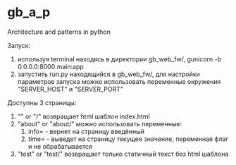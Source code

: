 # gb_a_p
Architecture and patterns in python

Запуск:
1) используя terminal находясь в директории  gb_web_fw/, gunicorn -b 0.0.0.0:8000 main:app
2) запустить run.py находящийся в gb_web_fw/, для настройки параметров запуска можно использовать переменные окружения "SERVER_HOST" и "SERVER_PORT"

Доступны 3 страницы:
1) "" or "/" возвращает html шаблон index.html
2) "about" or "about/" можно использовать переменные:
   1) info=<text> - вернет на страницу введённый <text> 
   2) time=<text> - выведет на страницу текущее значение, переменная флаг и <text> не обрабатывается
3) "test" or "test/" возвращает только статичный текст без html шаблона